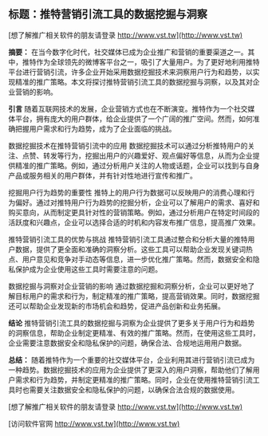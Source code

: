 ## **标题：推特营销引流工具的数据挖掘与洞察**

[想了解推广相关软件的朋友请登录 http://www.vst.tw](http://www.vst.tw)

**摘要：**
在当今数字化时代，社交媒体已成为企业推广和营销的重要渠道之一。其中，推特作为全球领先的微博客平台之一，吸引了大量用户。为了更好地利用推特平台进行营销引流，许多企业开始采用数据挖掘技术来洞察用户行为和趋势，以实现精准的推广策略。本文将探讨推特营销引流工具的数据挖掘与洞察，以及其对企业营销的影响。

**引言**
随着互联网技术的发展，企业营销方式也在不断演变。推特作为一个社交媒体平台，拥有庞大的用户群体，给企业提供了一个广阔的推广空间。然而，如何准确把握用户需求和行为趋势，成为了企业面临的挑战。

数据挖掘技术在推特营销引流中的应用
数据挖掘技术可以通过分析推特用户的关注、点赞、转发等行为，挖掘出用户的兴趣爱好、观点偏好等信息，从而为企业提供精准的推广策略。例如，通过分析用户关注的人物或话题，企业可以找到与自身产品或服务相关的用户群体，并有针对性地进行宣传和推广。

挖掘用户行为趋势的重要性
推特上的用户行为数据可以反映用户的消费心理和行为偏好。通过对推特用户行为趋势的挖掘分析，企业可以了解用户的需求、喜好和购买意向，从而制定更具针对性的营销策略。例如，通过分析用户在特定时间段的活跃度和兴趣点，企业可以选择合适的时机和内容发布推广信息，提高推广效果。

推特营销引流工具的优势与挑战
推特营销引流工具通过整合和分析大量的推特用户数据，提供了更全面和准确的洞察分析。这些工具可以帮助企业发现关键词热点、用户意见和竞争对手动态等信息，进一步优化推广策略。然而，数据安全和隐私保护成为企业使用这些工具时需要注意的问题。

数据挖掘与洞察对企业营销的影响
通过数据挖掘和洞察分析，企业可以更好地了解目标用户的需求和行为，制定精准的推广策略，提高营销效果。同时，数据挖掘还可以帮助企业发现新的市场机会和趋势，促进产品创新和业务拓展。

**结论**
推特营销引流工具的数据挖掘与洞察为企业提供了更多关于用户行为和趋势的洞察信息，帮助企业制定更精准、有效的推广策略。然而，在使用这些工具时，企业需要注意数据安全和隐私保护的问题，确保合法、合规地运用用户数据。

**总结：**
随着推特作为一个重要的社交媒体平台，企业利用其进行营销引流已成为一种趋势。数据挖掘技术的应用为企业提供了更深入的用户洞察，帮助他们了解用户需求和行为趋势，并制定更精准的推广策略。同时，企业在使用推特营销引流工具时也需要关注数据安全和隐私保护的问题，以确保合法合规的数据使用。

[想了解推广相关软件的朋友请登录 http://www.vst.tw](http://www.vst.tw)


[访问软件官网 http://www.vst.tw](http://www.vst.tw)
